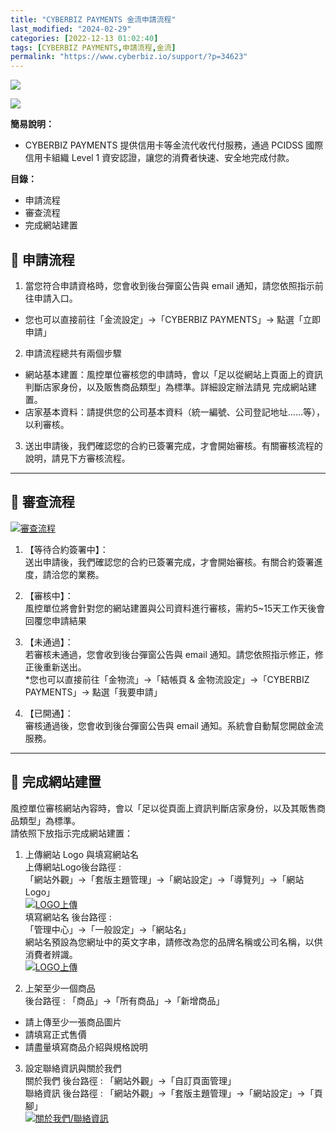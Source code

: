 ```yaml
---
title: "CYBERBIZ PAYMENTS 金流申請流程"
last_modified: "2024-02-29"
categories: [2022-12-13 01:02:40]
tags: [CYBERBIZ PAYMENTS,申請流程,金流]
permalink: "https://www.cyberbiz.io/support/?p=34623"
---
```


![](https://www.cyberbiz.io/support/wp-content/uploads/適用站別.png)

[![](https://www.cyberbiz.io/support/wp-content/uploads/台灣站.png)](https://www.cyberbiz.io/support/?page_id=2490)

**簡易說明：**  

* CYBERBIZ PAYMENTS 提供信用卡等金流代收代付服務，通過 PCIDSS 國際信用卡組織 Level 1 資安認證，讓您的消費者快速、安全地完成付款。

**目錄：**

* 申請流程 
* 審查流程 
* 完成網站建置 

## 📌 申請流程



1. 當您符合申請資格時，您會收到後台彈窗公告與 email 通知，請您依照指示前往申請入口。 
* 您也可以直接前往「金流設定」→「CYBERBIZ PAYMENTS」→ 點選「立即申請」
2. 申請流程總共有兩個步驟 
* 網站基本建置：風控單位審核您的申請時，會以「足以從網站上頁面上的資訊判斷店家身份，以及販售商品類型」為標準。詳細設定辦法請見 完成網站建置。
* 店家基本資料：請提供您的公司基本資料（統一編號、公司登記地址……等），以利審核。
3. 送出申請後，我們確認您的合約已簽署完成，才會開始審核。有關審核流程的說明，請見下方審核流程。


* * *

## 📌 審查流程


[![審查流程](https://www.cyberbiz.io/support/wp-content/uploads/CYBPAYMENTS信用卡金流申請流程04.png)](https://www.cyberbiz.io/support/wp-content/uploads/CYBPAYMENTS信用卡金流申請流程04.png)

1. 【等待合約簽署中】：  
送出申請後，我們確認您的合約已簽署完成，才會開始審核。有關合約簽署進度，請洽您的業務。

2. 【審核中】：  
風控單位將會針對您的網站建置與公司資料進行審核，需約5~15天工作天後會回覆您申請結果

3. 【未通過】：  
若審核未通過，您會收到後台彈窗公告與 email 通知。請您依照指示修正，修正後重新送出。  
*您也可以直接前往「金物流」→「結帳頁 & 金物流設定」→「CYBERBIZ PAYMENTS」→ 點選「我要申請」
4. 【已開通】：  
審核通過後，您會收到後台彈窗公告與 email 通知。系統會自動幫您開啟金流服務。



* * *

## 📌 完成網站建置



風控單位審核網站內容時，會以「足以從頁面上資訊判斷店家身份，以及其販售商品類型」為標準。  
請依照下放指示完成網站建置：

1. 上傳網站 Logo 與填寫網站名  
上傳網站Logo後台路徑 :  
「網站外觀」→「套版主題管理」→「網站設定」→「導覽列」→「網站 Logo」  
[![LOGO上傳](https://www.cyberbiz.io/support/wp-content/uploads/CYBPAYMENTS信用卡金流申請流程02.png)](https://www.cyberbiz.io/support/wp-content/uploads/CYBPAYMENTS信用卡金流申請流程02.png)  
填寫網站名 後台路徑 :  
「管理中心」→「一般設定」→「網站名」  
網站名預設為您網址中的英文字串，請修改為您的品牌名稱或公司名稱，以供消費者辨識。  
[![LOGO上傳](https://www.cyberbiz.io/support/wp-content/uploads/CYBPAYMENTS信用卡金流申請流程02-1.png)](https://www.cyberbiz.io/support/wp-content/uploads/CYBPAYMENTS信用卡金流申請流程02-1.png)  



2. 上架至少一個商品  
後台路徑 : 「商品」→「所有商品」→「新增商品」

* 請上傳至少一張商品圖片
* 請填寫正式售價
* 請盡量填寫商品介紹與規格說明



3. 設定聯絡資訊與關於我們  
關於我們 後台路徑 : 「網站外觀」→「自訂頁面管理」  
聯絡資訊 後台路徑 : 「網站外觀」→「套版主題管理」→「網站設定」→「頁腳」  
[![關於我們/聯絡資訊](https://www.cyberbiz.io/support/wp-content/uploads/CYBPAYMENTS信用卡金流申請流程03.png)](https://www.cyberbiz.io/support/wp-content/uploads/CYBPAYMENTS信用卡金流申請流程03.png)




